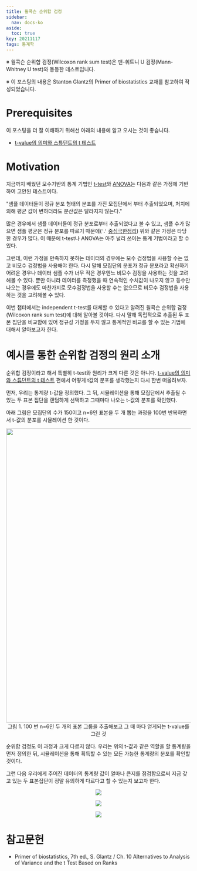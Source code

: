```yaml
---
title: 윌콕슨 순위합 검정
sidebar:
  nav: docs-ko
aside:
  toc: true
key: 20211117
tags: 통계학
---
```


※ 윌콕슨 순위합 검정(Wilcoxon rank sum test)은 맨-휘트니 U 검정(Mann-Whitney U test)와 동등한 테스트입니다.

※ 이 포스팅의 내용은 Stanton Glantz의 Primer of biostatistics 교재를 참고하여 작성되었습니다.

# Prerequisites

이 포스팅을 더 잘 이해하기 위해선 아래의 내용에 알고 오시는 것이 좋습니다.

* [t-value의 의미와 스튜던트의 t 테스트](https://angeloyeo.github.io/2020/02/13/Students_t_test.html)

# Motivation

[//]:# (언제 nonparametric test를 쓰는가?)

지금까지 배웠던 모수기반의 통계 기법인 [t-test](https://angeloyeo.github.io/2020/02/13/Students_t_test.html)와 [ANOVA](https://angeloyeo.github.io/2020/02/29/ANOVA.html)는 다음과 같은 가정에 기반하여 고안된 테스트이다.

"샘플 데이터들이 정규 분포 형태의 분포를 가진 모집단에서 부터 추출되었으며, 처치에 의해 평균 값이 변하더라도 분산값은 달라지지 않는다."

많은 경우에서 샘플 데이터들이 정규 분포로부터 추출되었다고 볼 수 있고, 샘플 수가 많으면 샘플 평균은 정규 분포를 따르기 때문에($\because$ [중심극한정리](https://angeloyeo.github.io/2020/09/15/CLT_meaning.html)) 위와 같은 가정은 타당한 경우가 많다. 이 때문에 t-test나 ANOVA는 아주 널리 쓰이는 통계 기법이라고 할 수 있다.

그런데, 이런 가정을 만족하지 못하는 데이터의 경우에는 모수 검정법을 사용할 수는 없고 비모수 검정법을 사용해야 한다. 다시 말해 모집단의 분포가 정규 분포라고 확신하기 어려운 경우나 데이터 샘플 수가 너무 적은 경우엔느 비모수 검정을 사용하는 것을 고려해볼 수 있다. 뿐만 아니라 데이터를 측정했을 때 연속적인 수치값이 나오지 않고 등수만 나오는 경우에도 마찬가지로 모수검정법을 사용할 수는 없으므로 비모수 검정법을 사용하는 것을 고려해볼 수 있다.

이번 챕터에서는 independent t-test를 대체할 수 있다고 알려진 윌콕슨 순위합 검정(Wilcoxon rank sum test)에 대해 알아볼 것이다. 다시 말해 독립적으로 추출된 두 표본 집단을 비교함에 있어 정규성 가정을 두지 않고 통계적인 비교를 할 수 있는 기법에 대해서 알아보고자 한다.  

# 예시를 통한 순위합 검정의 원리 소개

순위합 검정이라고 해서 특별히 t-test와 원리가 크게 다른 것은 아니다. [t-value의 의미와 스튜던트의 t 테스트](https://angeloyeo.github.io/2020/02/13/Students_t_test.html) 편에서 어떻게 t값의 분포를 생각했는지 다시 한번 떠올려보자.

먼저, 우리는 통계량 t-값을 정의했다. 그 뒤, 시뮬레이션을 통해 모집단에서 추출될 수 있는 두 표본 집단을 랜덤하게 선택하고 그때마다 나오는 t-값의 분포를 확인했다.

아래 그림은 모집단의 수가 150이고 n=6인 표본을 두 개 뽑는 과정을 100번 반복하면서 t-값의 분포를 시뮬레이션 한 것이다.

<p align = "center">
  <img width = "800" src = "https://raw.githubusercontent.com/angeloyeo/angeloyeo.github.io/master/pics/2020-02-13-Students_t_test/pic3.gif">
  <br>
  그림 1. 100 번 n=6인 두 개의 표본 그룹을 추출해보고 그 때 마다 얻게되는 t-value를 그린 것
</p>

순위합 검정도 이 과정과 크게 다르지 않다. 우리는 위의 t-값과 같은 역할을 할 통계량을 먼저 정의한 뒤, 시뮬레이션을 통해 획득할 수 있는 모든 가능한 통계량의 분포를 확인할 것이다.

그런 다음 우리에게 주어진 데이터의 통계량 값이 얼마나 큰지를 점검함으로써 지금 갖고 있는 두 표본집단이 정말 유의하게 다르다고 할 수 있는지 보고자 한다.

<p align = "center">
  <img src = "https://raw.githubusercontent.com/angeloyeo/angeloyeo.github.io/master/pics/2021-11-17-ranksum/pic2.png">
  <br>
</p>

<p align = "center">
  <img src = "https://raw.githubusercontent.com/angeloyeo/angeloyeo.github.io/master/pics/2021-11-17-ranksum/pic3.png">
  <br>
</p>

<p align = "center">
  <img src = "https://raw.githubusercontent.com/angeloyeo/angeloyeo.github.io/master/pics/2021-11-17-ranksum/pic4.png">
  <br>
</p>


# 참고문헌

* Primer of biostatistics, 7th ed., S. Glantz / Ch. 10 Alternatives to Analysis of Variance and the t Test Based on Ranks
